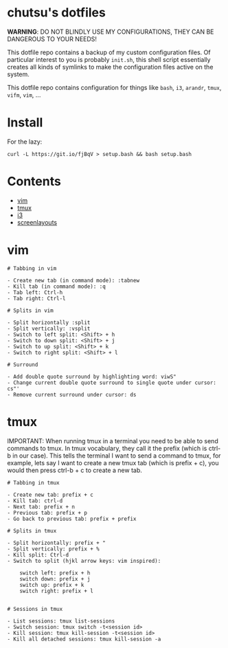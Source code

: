 chutsu's dotfiles
=================

**WARNING**: DO NOT BLINDLY USE MY CONFIGURATIONS, THEY CAN BE DANGEROUS TO
YOUR NEEDS!

This dotfile repo contains a backup of my custom configuration files. Of
particular interest to you is probably `init.sh`, this shell script essentially
creates all kinds of symlinks to make the configuration files active on the
system.

This dotfile repo contains configuration for things like `bash`, `i3`,
`arandr`, `tmux`, `vifm`, `vim`, ...


Install
=======

For the lazy:

```
curl -L https://git.io/fjBqV > setup.bash && bash setup.bash
```


Contents
========

- [vim](#vim)
- [tmux](#tmux)
- [i3](#i3)
- [screenlayouts](#screenlayouts)


vim
===

```
# Tabbing in vim

- Create new tab (in command mode): :tabnew
- Kill tab (in command mode): :q
- Tab left: Ctrl-h
- Tab right: Ctrl-l

# Splits in vim

- Split horizontally :split
- Split vertically: :vsplit
- Switch to left split: <Shift> + h
- Switch to down split: <Shift> + j
- Switch to up split: <Shift> + k
- Switch to right split: <Shift> + l

# Surround

- Add double quote surround by highlighting word: viwS"
- Change current double quote surround to single quote under cursor: cs"'
- Remove current surround under cursor: ds
```


tmux
====

IMPORTANT: When running tmux in a terminal you need to be able to send commands
to tmux. In tmux vocabulary, they call it the prefix (which is ctrl-b in our
case). This tells the terminal I want to send a command to tmux, for example,
lets say I want to create a new tmux tab (which is prefix + c), you would then
press ctrl-b + c to create a new tab.

```
# Tabbing in tmux

- Create new tab: prefix + c
- Kill tab: ctrl-d
- Next tab: prefix + n
- Previous tab: prefix + p
- Go back to previous tab: prefix + prefix

# Splits in tmux

- Split horizontally: prefix + "
- Split vertically: prefix + %
- Kill split: Ctrl-d
- Switch to split (hjkl arrow keys: vim inspired):

    switch left: prefix + h
    switch down: prefix + j
    switch up: prefix + k
    switch right: prefix + l


# Sessions in tmux

- List sessions: tmux list-sessions
- Switch session: tmux switch -t<session id>
- Kill session: tmux kill-session -t<session id>
- Kill all detached sessions: tmux kill-session -a
```
